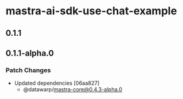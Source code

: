 # mastra-ai-sdk-use-chat-example

## 0.1.1

## 0.1.1-alpha.0

### Patch Changes

- Updated dependencies [06aa827]
  - @datawarp/mastra-core@0.4.3-alpha.0

